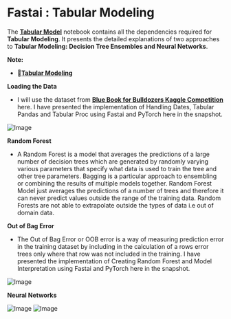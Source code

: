 # **Fastai : Tabular Modeling**

The [**Tabular Model**](https://github.com/ThinamXx/Fastai/blob/main/8.%20Tabular%20Modeling/TabularModel.ipynb) notebook contains all the dependencies required for **Tabular Modeling**. It presents the detailed explanations of two approaches to **Tabular Modeling: Decision Tree Ensembles and Neural Networks**. 

**Note:**
- 📑[**Tabular Modeling**](https://nbviewer.jupyter.org/github/ThinamXx/Fastai/blob/main/8.%20Tabular%20Modeling/TabularModel.ipynb)

**Loading the Data**
- I will use the dataset from [**Blue Book for Bulldozers Kaggle Competition**](https://www.kaggle.com/c/bluebook-for-bulldozers/overview) here. I have presented the implementation of Handling Dates, Tabular Pandas and Tabular Proc using Fastai and PyTorch here in the snapshot. 

![Image](https://github.com/ThinamXx/300Days__MachineLearningDeepLearning/blob/main/Images/Day%20224.PNG)

**Random Forest**
- A Random Forest is a model that averages the predictions of a large number of decision trees which are generated by randomly varying various parameters that specify what data is used to train the tree and other tree parameters. Bagging is a particular approach to ensembling or combining the results of multiple models together. Random Forest Model just averages the predictions of a number of trees and therefore it can never predict values outside the range of the training data. Random Forests are not able to extrapolate outside the types of data i.e out of domain data.

**Out of Bag Error**
- The Out of Bag Error or OOB error is a way of measuring prediction error in the training dataset by including in the calculation of a rows error trees only where that row was not included in the training. I have presented the implementation of Creating Random Forest and Model Interpretation using Fastai and PyTorch here in the snapshot.

![Image](https://github.com/ThinamXx/300Days__MachineLearningDeepLearning/blob/main/Images/Day%20226.PNG)

**Neural Networks**

![Image](https://github.com/ThinamXx/300Days__MachineLearningDeepLearning/blob/main/Images/Day%20231a.PNG)
![Image](https://github.com/ThinamXx/300Days__MachineLearningDeepLearning/blob/main/Images/Day%20231b.PNG)
